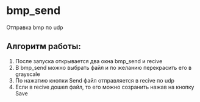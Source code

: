 # bmp_send
Отправка bmp по udp

## Алгоритм работы: 
1) После запуска открывается два окна bmp_send и recive
2) В bmp_send можно выбрать файл и по желанию перекрасить его в grayscale
3) По нажатию кнопки Send файл отправляется в recive по udp
4) Если в recive дошел файл, то его можно созранить нажав на кнопку Save
